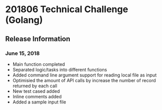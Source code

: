 # 201806 Technical Challenge (Golang)

## Release Information
### June 15, 2018
 - Main function completed
 - Separated logic/tasks into different functions
 - Added command line argument support for reading local file as input
 - Optimisied the amount of API calls by increase the number of record returned by each call
 - New test cased added
 - Inline comments added
 - Added a sample input file